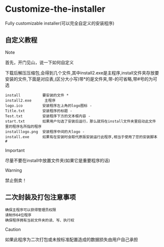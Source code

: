 # Customize-the-installer
Fully customizable installer(可以完全自定义的安装程序)

## 自定义教程
> [!NOTE]
> 首先，开门见山，说一下如何自定义

下载后解压压缩包,会得到几个文件,其中install2.exe是主程序,install文件夹存放要安装的文件,下面是对应表,(区分大小写)带*的是文件夹,带-的可省略,带#号的为可选

```
install          要安装的文件 *
install2.exe      主程序
logo.ico         安装程序左上角的logo图标 -
Title.txt        安装程序的标题 -
Test.txt         安装程序下方的文本框内容 -
start.txt        如果用户勾选了安装后运行，那么就将在install文件夹里启动此文件里的程序名所指的程序
installlogo.png  安装程序中间的大logo -
install.exe      如果有在安装时会取代原版安装运行此程序,相当于使用了您的安装脚本 #
```

> [!IMPORTANT]
> 尽量不要在install中放置文件夹(如果它是重要程序的话)

> [!WARNING]
> 禁止倒卖！

## 二次封装及打包注意事项
```
确保主程序可以获得管理员权限
请制作64位程序
确保程序拥有当前文件夹的读、写、执行权
```

> [!CAUTION]
> 如果此程序为二次打包或未按标准配置造成的数据损失由用户自己承担
